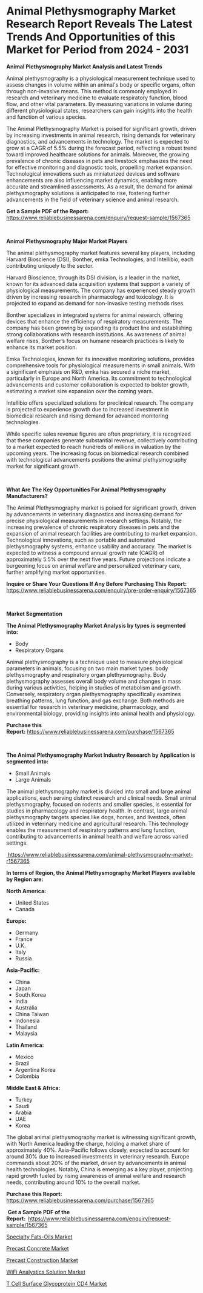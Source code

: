 <p><h1>Animal Plethysmography Market Research Report Reveals The Latest Trends And Opportunities of this Market for Period from 2024 - 2031</h1></p><p><strong>Animal Plethysmography Market Analysis and Latest Trends</strong></p>
<p><p>Animal plethysmography is a physiological measurement technique used to assess changes in volume within an animal's body or specific organs, often through non-invasive means. This method is commonly employed in research and veterinary medicine to evaluate respiratory function, blood flow, and other vital parameters. By measuring variations in volume during different physiological states, researchers can gain insights into the health and function of various species.</p><p>The Animal Plethysmography Market is poised for significant growth, driven by increasing investments in animal research, rising demands for veterinary diagnostics, and advancements in technology. The market is expected to grow at a CAGR of 5.5% during the forecast period, reflecting a robust trend toward improved healthcare solutions for animals. Moreover, the growing prevalence of chronic diseases in pets and livestock emphasizes the need for effective monitoring and diagnostic tools, propelling market expansion. Technological innovations such as miniaturized devices and software enhancements are also influencing market dynamics, enabling more accurate and streamlined assessments. As a result, the demand for animal plethysmography solutions is anticipated to rise, fostering further advancements in the field of veterinary science and animal research.</p></p>
<p><strong>Get a Sample PDF of the Report:&nbsp;</strong> <a href="https://www.reliablebusinessarena.com/enquiry/request-sample/1567365">https://www.reliablebusinessarena.com/enquiry/request-sample/1567365</a></p>
<p>&nbsp;</p>
<p><strong>Animal Plethysmography Major Market Players</strong></p>
<p><p>The animal plethysmography market features several key players, including Harvard Bioscience (DSI), Bonther, emka Technologies, and Intellibio, each contributing uniquely to the sector.</p><p>Harvard Bioscience, through its DSI division, is a leader in the market, known for its advanced data acquisition systems that support a variety of physiological measurements. The company has experienced steady growth driven by increasing research in pharmacology and toxicology. It is projected to expand as demand for non-invasive testing methods rises.</p><p>Bonther specializes in integrated systems for animal research, offering devices that enhance the efficiency of respiratory measurements. The company has been growing by expanding its product line and establishing strong collaborations with research institutions. As awareness of animal welfare rises, Bonther’s focus on humane research practices is likely to enhance its market position.</p><p>Emka Technologies, known for its innovative monitoring solutions, provides comprehensive tools for physiological measurements in small animals. With a significant emphasis on R&D, emka has secured a niche market, particularly in Europe and North America. Its commitment to technological advancements and customer collaboration is expected to bolster growth, estimating a market size expansion over the coming years.</p><p>Intellibio offers specialized solutions for preclinical research. The company is projected to experience growth due to increased investment in biomedical research and rising demand for advanced monitoring technologies.</p><p>While specific sales revenue figures are often proprietary, it is recognized that these companies generate substantial revenue, collectively contributing to a market expected to reach hundreds of millions in valuation by the upcoming years. The increasing focus on biomedical research combined with technological advancements positions the animal plethysmography market for significant growth.</p></p>
<p>&nbsp;</p>
<p><strong>What Are The Key Opportunities For Animal Plethysmography Manufacturers?</strong></p>
<p><p>The Animal Plethysmography market is poised for significant growth, driven by advancements in veterinary diagnostics and increasing demand for precise physiological measurements in research settings. Notably, the increasing prevalence of chronic respiratory diseases in pets and the expansion of animal research facilities are contributing to market expansion. Technological innovations, such as portable and automated plethysmography systems, enhance usability and accuracy. The market is expected to witness a compound annual growth rate (CAGR) of approximately 5.5% over the next five years. Future projections indicate a burgeoning focus on animal welfare and personalized veterinary care, further amplifying market opportunities.</p></p>
<p><strong>Inquire or Share Your Questions If Any Before Purchasing This Report:</strong> <a href="https://www.reliablebusinessarena.com/enquiry/pre-order-enquiry/1567365">https://www.reliablebusinessarena.com/enquiry/pre-order-enquiry/1567365</a></p>
<p>&nbsp;</p>
<p><strong>Market Segmentation</strong></p>
<p><strong>The Animal Plethysmography Market Analysis by types is segmented into:</strong></p>
<p><ul><li>Body</li><li>Respiratory Organs</li></ul></p>
<p><p>Animal plethysmography is a technique used to measure physiological parameters in animals, focusing on two main market types: body plethysmography and respiratory organ plethysmography. Body plethysmography assesses overall body volume and changes in mass during various activities, helping in studies of metabolism and growth. Conversely, respiratory organ plethysmography specifically examines breathing patterns, lung function, and gas exchange. Both methods are essential for research in veterinary medicine, pharmacology, and environmental biology, providing insights into animal health and physiology.</p></p>
<p><strong>Purchase this Report:&nbsp;</strong><a href="https://www.reliablebusinessarena.com/purchase/1567365">https://www.reliablebusinessarena.com/purchase/1567365</a></p>
<p>&nbsp;</p>
<p><strong>The Animal Plethysmography Market Industry Research by Application is segmented into:</strong></p>
<p><ul><li>Small Animals</li><li>Large Animals</li></ul></p>
<p><p>The animal plethysmography market is divided into small and large animal applications, each serving distinct research and clinical needs. Small animal plethysmography, focused on rodents and smaller species, is essential for studies in pharmacology and respiratory health. In contrast, large animal plethysmography targets species like dogs, horses, and livestock, often utilized in veterinary medicine and agricultural research. This technology enables the measurement of respiratory patterns and lung function, contributing to advancements in animal health and welfare across varied settings.</p></p>
<p><a href="https://www.reliablebusinessarena.com/animal-plethysmography-market-r1567365">&nbsp;https://www.reliablebusinessarena.com/animal-plethysmography-market-r1567365</a></p>
<p><strong>In terms of Region, the Animal Plethysmography Market Players available by Region are:</strong></p>
<p>
    <p> <strong> North America: </strong>
        <ul>
            <li>United States</li>
            <li>Canada</li>
        </ul>
        </p> 
    <p> <strong> Europe: </strong>
        <ul>
            <li>Germany</li>
            <li>France</li>
            <li>U.K.</li>
            <li>Italy</li>
            <li>Russia</li>
        </ul>
        </p> 
    <p> <strong> Asia-Pacific: </strong>
        <ul>
            <li>China</li>
            <li>Japan</li>
            <li>South Korea</li>
            <li>India</li>
            <li>Australia</li>
            <li>China Taiwan</li>
            <li>Indonesia</li>
            <li>Thailand</li>
            <li>Malaysia</li>
        </ul>
        </p> 
    <p> <strong> Latin America: </strong>
        <ul>
            <li>Mexico</li>
            <li>Brazil</li>
            <li>Argentina Korea</li>
            <li>Colombia</li>
        </ul>
        </p> 
    <p> <strong> Middle East & Africa: </strong>
        <ul>
            <li>Turkey</li>
            <li>Saudi</li>
            <li>Arabia</li>
            <li>UAE</li>
            <li>Korea</li>
        </ul>
    </p>
    </p>
<p><p>The global animal plethysmography market is witnessing significant growth, with North America leading the charge, holding a market share of approximately 40%. Asia-Pacific follows closely, expected to account for around 30% due to increased investments in veterinary research. Europe commands about 20% of the market, driven by advancements in animal health technologies. Notably, China is emerging as a key player, projecting rapid growth fueled by rising awareness of animal welfare and research needs, contributing around 10% to the overall market.</p></p>
<p><strong>Purchase this Report: </strong><a href="https://www.reliablebusinessarena.com/purchase/1567365">https://www.reliablebusinessarena.com/purchase/1567365</a></p>
<p>&nbsp;<strong>Get a Sample PDF of the Report:&nbsp;&nbsp;</strong><a href="https://www.reliablebusinessarena.com/enquiry/request-sample/1567365">https://www.reliablebusinessarena.com/enquiry/request-sample/1567365</a></p>
<p><strong></strong></p>
<p><p><a href="https://issuu.com/reportprime-2/docs/specialty-fats-oils-market-size-203_17f3664f6d179d">Specialty Fats-Oils Market</a></p><p><a href="https://www.linkedin.com/pulse/insights-precast-concrete-market-share-competitive-landscape-fecqe?trackingId=UTuFD9GrT82y%2Fr8E5UEYTw%3D%3D">Precast Concrete Market</a></p><p><a href="https://www.linkedin.com/pulse/what-innovations-market-trends-shaping-precast-construction-rnlke?trackingId=b8OgGXmKR6CwuAFtF8EKXA%3D%3D">Precast Construction Market</a></p><p><a href="https://medium.com/@rebecca__stevenson/strategic-insights-into-global-wifi-analystics-solution-market-trends-2024-2031-covered-in-127-d65bcff00e0c?postPublishedType=repub">WiFi Analystics Solution Market</a></p><p><a href="https://medium.com/@rebecca__stevenson/t-cell-surface-glycoprotein-cd4-market-share-size-trends-industry-analysis-report-by-type-by-09bb16fd2adb">T Cell Surface Glycoprotein CD4 Market</a></p></p>